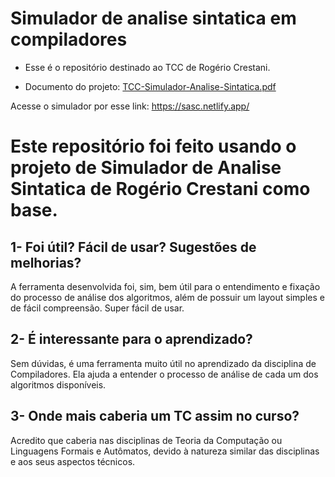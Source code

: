 # Simulador de analise sintatica em compiladores

- Esse é o repositório destinado ao TCC de Rogério Crestani.

- Documento do projeto:  [TCC-Simulador-Analise-Sintatica.pdf](https://github.com/user-attachments/files/17387550/TCC2_Rogerio_Crestani-.Corrigido-Versao.2.pdf)

Acesse o simulador por esse link: https://sasc.netlify.app/

# Este repositório foi feito usando o projeto de Simulador de Analise Sintatica de Rogério Crestani como base.

## 1- Foi útil? Fácil de usar? Sugestões de melhorias?
A ferramenta desenvolvida foi, sim, bem útil para o entendimento e fixação do processo de análise dos algoritmos, além de possuir um layout simples e de fácil compreensão. Super fácil de usar.

## 2- É interessante para o aprendizado?
Sem dúvidas, é uma ferramenta muito útil no aprendizado da disciplina de Compiladores. Ela ajuda a entender o processo de análise de cada um dos algoritmos disponíveis.

## 3- Onde mais caberia um TC assim no curso?
Acredito que caberia nas disciplinas de Teoria da Computação ou Linguagens Formais e Autômatos, devido à natureza similar das disciplinas e aos seus aspectos técnicos.
